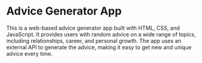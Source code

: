 # Advice Generator App

This is a web-based advice generator app built with HTML, CSS, and JavaScript. It provides users with random advice on a wide range of topics, including relationships, career, and personal growth. The app uses an external API to generate the advice, making it easy to get new and unique advice every time.